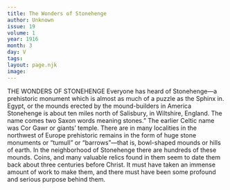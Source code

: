 ```yaml
---
title: The Wonders of Stonehenge
author: Unknown
issue: 19
volume: 1
year: 1916
month: 3
day: V
tags:
layout: page.njk
image:
---
```

THE WONDERS OF STONEHENGE    Everyone has heard of Stonehenge—a prehistoric monument which is almost as much of a puzzle as the Sphinx in. Egypt, or the mounds erected by the mound-builders in America Stonehenge is about ten miles north of Salisbury, in Wiltshire, England. The name comes two Saxon words meaning stones.”       The earlier Celtic name was Cor Gawr or giants’ temple. There are in many localities in the northwest of Europe prehistoric remains in the form of huge stone monuments or “tumull” or “barrows”—that is, bowl-shaped mounds or hills of earth. In the neighborhood of Stonehenge there are hundreds of these mounds. Coins, and many valuable relics found in them seem to date them back about three centuries before Christ.       It must have taken an immense amount of work to make them, and there must have been some profound and serious purpose behind them. 
